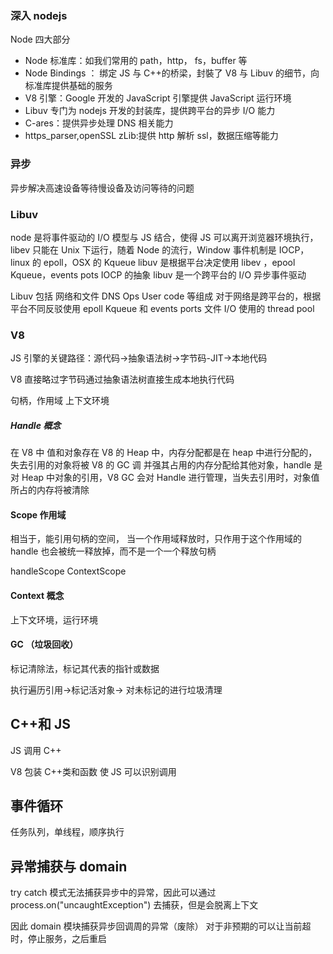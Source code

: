 ### 深入 nodejs

Node 四大部分

- Node 标准库：如我们常用的 path，http， fs，buffer 等
- Node Bindings ： 绑定 JS 与 C++的桥梁，封裝了 V8 与 Libuv 的细节，向标准库提供基础的服务
- V8 引擎：Google 开发的 JavaScript 引擎提供 JavaScript 运行环境
- Libuv 专门为 nodejs 开发的封装库，提供跨平台的异步 I/O 能力
- C-ares：提供异步处理 DNS 相关能力
- https_parser,openSSL zLib:提供 http 解析 ssl，数据压缩等能力

### 异步

异步解决高速设备等待慢设备及访问等待的问题

### Libuv

node 是将事件驱动的 I/O 模型与 JS 结合，使得 JS 可以离开浏览器环境执行，
libev 只能在 Unix 下运行，随着 Node 的流行，Window 事件机制是 IOCP，linux 的 epoll，OSX 的 Kqueue
libuv 是根据平台决定使用 libev ，epool Kqueue，events pots IOCP 的抽象
libuv 是一个跨平台的 I/O 异步事件驱动

Libuv 包括 网络和文件 DNS Ops User code 等组成
对于网络是跨平台的，根据平台不同反驳使用 epoll Kqueue 和 events ports
文件 I/O 使用的 thread pool

### V8

JS 引擎的关键路径：源代码->抽象语法树->字节码-JIT->本地代码

V8 直接略过字节码通过抽象语法树直接生成本地执行代码

句柄，作用域 上下文环境

##### Handle 概念

在 V8 中 值和对象存在 V8 的 Heap 中，内存分配都是在 heap 中进行分配的，失去引用的对象将被 V8 的 GC 调
并强其占用的内存分配给其他对象，handle 是对 Heap 中对象的引用，V8 GC 会对 Handle 进行管理，当失去引用时，对象值所占的内存将被清除

#### Scope 作用域

相当于，能引用句柄的空间， 当一个作用域释放时，只作用于这个作用域的 handle 也会被统一释放掉，而不是一个一个释放句柄

handleScope ContextScope

#### Context 概念

上下文环境，运行环境

#### GC （垃圾回收）

标记清除法，标记其代表的指针或数据

执行遍历引用->标记活对象-> 对未标记的进行垃圾清理

## C++和 JS

JS 调用 C++

V8 包装 C++类和函数 使 JS 可以识别调用

## 事件循环

任务队列，单线程，顺序执行

## 异常捕获与 domain

try catch 模式无法捕获异步中的异常，因此可以通过
process.on("uncaughtException") 去捕获，但是会脱离上下文

因此 domain 模块捕获异步回调周的异常（废除）
对于非预期的可以让当前超时，停止服务，之后重启
